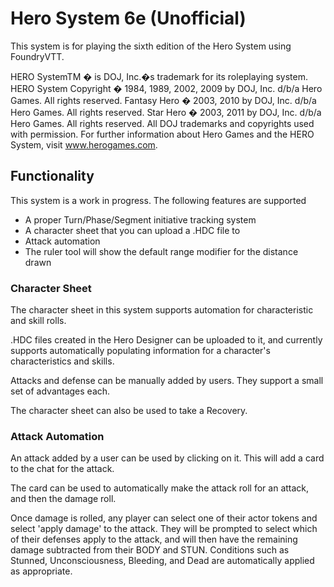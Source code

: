 # Hero System 6e (Unofficial)

This system is for playing the sixth edition of the Hero System using FoundryVTT.

HERO SystemTM � is DOJ, Inc.�s trademark for its roleplaying system.
HERO System Copyright � 1984, 1989, 2002, 2009 by DOJ, Inc. d/b/a Hero Games. All rights
reserved.
Fantasy Hero � 2003, 2010 by DOJ, Inc. d/b/a Hero Games. All rights reserved.
Star Hero � 2003, 2011 by DOJ, Inc. d/b/a Hero Games. All rights reserved.
All DOJ trademarks and copyrights used with permission.
For further information about Hero Games and the HERO System, visit www.herogames.com.

## Functionality

This system is a work in progress. The following features are supported

- A proper Turn/Phase/Segment initiative tracking system
- A character sheet that you can upload a .HDC file to
- Attack automation
- The ruler tool will show the default range modifier for the distance drawn

### Character Sheet

The character sheet in this system supports automation for characteristic and skill rolls.

.HDC files created in the Hero Designer can be uploaded to it, and currently supports automatically populating information for a character's characteristics and skills.

Attacks and defense can be manually added by users. They support a small set of advantages each.

The character sheet can also be used to take a Recovery.

### Attack Automation

An attack added by a user can be used by clicking on it. This will add a card to the chat for the attack.

The card can be used to automatically make the attack roll for an attack, and then the damage roll.

Once damage is rolled, any player can select one of their actor tokens and select 'apply damage' to the attack. They will be prompted to select which of their defenses apply to the attack, and will then have the remaining damage subtracted from their BODY and STUN. Conditions such as Stunned, Unconsciousness, Bleeding, and Dead are automatically applied as appropriate.
